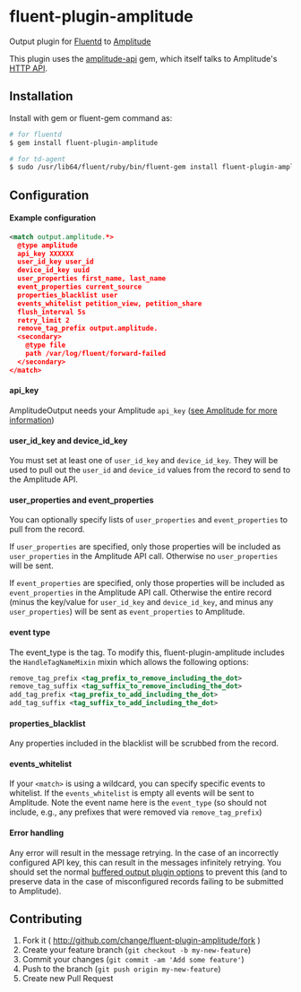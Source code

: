 # fluent-plugin-amplitude
Output plugin for [Fluentd](http://fluentd.org) to [Amplitude](https://amplitude.com/)

This plugin uses the [amplitude-api](https://github.com/toothrot/amplitude-api) gem, which itself talks to Amplitude's [HTTP API](https://amplitude.zendesk.com/hc/en-us/articles/204771828-HTTP-API).

## Installation
Install with gem or fluent-gem command as:

```bash
# for fluentd
$ gem install fluent-plugin-amplitude

# for td-agent
$ sudo /usr/lib64/fluent/ruby/bin/fluent-gem install fluent-plugin-amplitude
```

## Configuration

#### Example configuration
```xml
<match output.amplitude.*>
  @type amplitude
  api_key XXXXXX
  user_id_key user_id
  device_id_key uuid
  user_properties first_name, last_name
  event_properties current_source
  properties_blacklist user
  events_whitelist petition_view, petition_share
  flush_interval 5s
  retry_limit 2
  remove_tag_prefix output.amplitude.
  <secondary>
    @type file
    path /var/log/fluent/forward-failed
  </secondary>
</match>
```

#### api_key
AmplitudeOutput needs your Amplitude `api_key` ([see Amplitude for more information](https://amplitude.zendesk.com/hc/en-us/articles/206728448-Where-can-I-find-my-app-s-API-Key-or-Secret-Key-))

#### user_id_key and device_id_key
You must set at least one of `user_id_key` and `device_id_key`. They will be used to pull out the `user_id` and `device_id` values from the record to send to the Amplitude API.

#### user_properties and event_properties
You can optionally specify lists of `user_properties` and `event_properties` to pull from the record.

If `user_properties` are specified, only those properties will be included as `user_properties` in the Amplitude API call.  Otherwise no `user_properties` will be sent.

If `event_properties` are specified, only those properties will be included as `event_properties` in the Amplitude API call. Otherwise the entire record (minus the key/value for `user_id_key` and `device_id_key`, and minus any `user_properties`) will be sent as `event_properties` to Amplitude.

#### event type
The event_type is the tag.  To modify this, fluent-plugin-amplitude includes the `HandleTagNameMixin` mixin which allows the following options:

```xml
remove_tag_prefix <tag_prefix_to_remove_including_the_dot>
remove_tag_suffix <tag_suffix_to_remove_including_the_dot>
add_tag_prefix <tag_prefix_to_add_including_the_dot>
add_tag_suffix <tag_suffix_to_add_including_the_dot>
```

#### properties_blacklist
Any properties included in the blacklist will be scrubbed from the record.

#### events_whitelist
If your `<match>` is using a wildcard, you can specify specific events to whitelist. If the `events_whitelist` is empty all events will be sent to Amplitude. Note the event name here is the `event_type` (so should not include, e.g., any prefixes that were removed via `remove_tag_prefix`)

#### Error handling
Any error will result in the message retrying. In the case of an incorrectly configured API key, this can result in the messages infinitely retrying.  You should set the normal [buffered output plugin options](http://docs.fluentd.org/articles/buffer-plugin-overview) to prevent this (and to preserve data in the case of misconfigured records failing to be submitted to Amplitude).

## Contributing

1. Fork it ( http://github.com/change/fluent-plugin-amplitude/fork )
2. Create your feature branch (`git checkout -b my-new-feature`)
3. Commit your changes (`git commit -am 'Add some feature'`)
4. Push to the branch (`git push origin my-new-feature`)
5. Create new Pull Request
